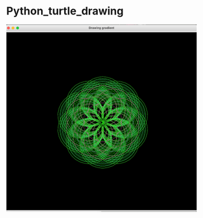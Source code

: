 # Python_turtle_drawing
![alt text](https://github.com/andreinovikoff/Python_turtle_drawing/blob/master/screen_shot/Screen%20Shot%202020-12-29%20at%2011.08.41%20AM.png)
